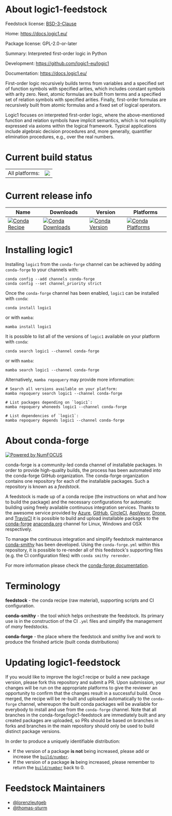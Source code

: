 About logic1-feedstock
======================

Feedstock license: [BSD-3-Clause](https://github.com/conda-forge/logic1-feedstock/blob/main/LICENSE.txt)

Home: https://docs.logic1.eu/

Package license: GPL-2.0-or-later

Summary: Interpreted first-order logic in Python

Development: https://github.com/logic1-eu/logic1

Documentation: https://docs.logic1.eu/

First-order logic recursively builds terms from variables and a specified set of function symbols with specified arities, which includes constant symbols with arity zero. Next, atomic formulas are built from terms and a specified set of relation symbols with specified arities. Finally, first-order formulas are recursively built from atomic formulas and a fixed set of logical operators.

Logic1 focuses on interpreted first-order logic, where the above-mentioned function and relation symbols have implicit semantics, which is not explicitly expressed via axioms within the logical framework. Typical applications include algebraic decision procedures and, more generally, quantifier elimination procedures, e.g., over the real numbers.

Current build status
====================


<table><tr><td>All platforms:</td>
    <td>
      <a href="https://dev.azure.com/conda-forge/feedstock-builds/_build/latest?definitionId=23924&branchName=main">
        <img src="https://dev.azure.com/conda-forge/feedstock-builds/_apis/build/status/logic1-feedstock?branchName=main">
      </a>
    </td>
  </tr>
</table>

Current release info
====================

| Name | Downloads | Version | Platforms |
| --- | --- | --- | --- |
| [![Conda Recipe](https://img.shields.io/badge/recipe-logic1-green.svg)](https://anaconda.org/conda-forge/logic1) | [![Conda Downloads](https://img.shields.io/conda/dn/conda-forge/logic1.svg)](https://anaconda.org/conda-forge/logic1) | [![Conda Version](https://img.shields.io/conda/vn/conda-forge/logic1.svg)](https://anaconda.org/conda-forge/logic1) | [![Conda Platforms](https://img.shields.io/conda/pn/conda-forge/logic1.svg)](https://anaconda.org/conda-forge/logic1) |

Installing logic1
=================

Installing `logic1` from the `conda-forge` channel can be achieved by adding `conda-forge` to your channels with:

```
conda config --add channels conda-forge
conda config --set channel_priority strict
```

Once the `conda-forge` channel has been enabled, `logic1` can be installed with `conda`:

```
conda install logic1
```

or with `mamba`:

```
mamba install logic1
```

It is possible to list all of the versions of `logic1` available on your platform with `conda`:

```
conda search logic1 --channel conda-forge
```

or with `mamba`:

```
mamba search logic1 --channel conda-forge
```

Alternatively, `mamba repoquery` may provide more information:

```
# Search all versions available on your platform:
mamba repoquery search logic1 --channel conda-forge

# List packages depending on `logic1`:
mamba repoquery whoneeds logic1 --channel conda-forge

# List dependencies of `logic1`:
mamba repoquery depends logic1 --channel conda-forge
```


About conda-forge
=================

[![Powered by
NumFOCUS](https://img.shields.io/badge/powered%20by-NumFOCUS-orange.svg?style=flat&colorA=E1523D&colorB=007D8A)](https://numfocus.org)

conda-forge is a community-led conda channel of installable packages.
In order to provide high-quality builds, the process has been automated into the
conda-forge GitHub organization. The conda-forge organization contains one repository
for each of the installable packages. Such a repository is known as a *feedstock*.

A feedstock is made up of a conda recipe (the instructions on what and how to build
the package) and the necessary configurations for automatic building using freely
available continuous integration services. Thanks to the awesome service provided by
[Azure](https://azure.microsoft.com/en-us/services/devops/), [GitHub](https://github.com/),
[CircleCI](https://circleci.com/), [AppVeyor](https://www.appveyor.com/),
[Drone](https://cloud.drone.io/welcome), and [TravisCI](https://travis-ci.com/)
it is possible to build and upload installable packages to the
[conda-forge](https://anaconda.org/conda-forge) [anaconda.org](https://anaconda.org/)
channel for Linux, Windows and OSX respectively.

To manage the continuous integration and simplify feedstock maintenance
[conda-smithy](https://github.com/conda-forge/conda-smithy) has been developed.
Using the ``conda-forge.yml`` within this repository, it is possible to re-render all of
this feedstock's supporting files (e.g. the CI configuration files) with ``conda smithy rerender``.

For more information please check the [conda-forge documentation](https://conda-forge.org/docs/).

Terminology
===========

**feedstock** - the conda recipe (raw material), supporting scripts and CI configuration.

**conda-smithy** - the tool which helps orchestrate the feedstock.
                   Its primary use is in the construction of the CI ``.yml`` files
                   and simplify the management of *many* feedstocks.

**conda-forge** - the place where the feedstock and smithy live and work to
                  produce the finished article (built conda distributions)


Updating logic1-feedstock
=========================

If you would like to improve the logic1 recipe or build a new
package version, please fork this repository and submit a PR. Upon submission,
your changes will be run on the appropriate platforms to give the reviewer an
opportunity to confirm that the changes result in a successful build. Once
merged, the recipe will be re-built and uploaded automatically to the
`conda-forge` channel, whereupon the built conda packages will be available for
everybody to install and use from the `conda-forge` channel.
Note that all branches in the conda-forge/logic1-feedstock are
immediately built and any created packages are uploaded, so PRs should be based
on branches in forks and branches in the main repository should only be used to
build distinct package versions.

In order to produce a uniquely identifiable distribution:
 * If the version of a package **is not** being increased, please add or increase
   the [``build/number``](https://docs.conda.io/projects/conda-build/en/latest/resources/define-metadata.html#build-number-and-string).
 * If the version of a package **is** being increased, please remember to return
   the [``build/number``](https://docs.conda.io/projects/conda-build/en/latest/resources/define-metadata.html#build-number-and-string)
   back to 0.

Feedstock Maintainers
=====================

* [@lorenzleutgeb](https://github.com/lorenzleutgeb/)
* [@thomas-sturm](https://github.com/thomas-sturm/)

